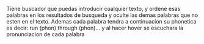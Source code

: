 Tiene buscador que puedas introducir cualquier texto, y ordene esas palabras en los resultados de busqueda y oculte las demas palabras que no esten en el texto. Ademas cada palabra tendra a continuacion su phonetica es decir: run (phon) through (phon)... y al hacer hover se escuchara la pronunciacion de cada palabra
